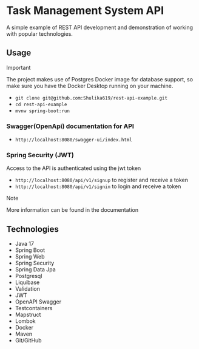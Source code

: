 # Task Management System API

A simple example of REST API development and demonstration of working with popular technologies.

## Usage
> [!IMPORTANT]  
> The project makes use of Postgres Docker image for database support, so make sure you have the Docker Desktop running on your machine.


- `git clone git@github.com:Shulika619/rest-api-example.git`
- `cd rest-api-example`
- `mvnw spring-boot:run`

### Swagger(OpenApi) documentation for API
- `http://localhost:8080/swagger-ui/index.html`

### Spring Security (JWT)

Access to the API is authenticated using the jwt token

- `http://localhost:8080/api/v1/signup` to register and receive a token
- `http://localhost:8080/api/v1/signin` to login and receive a token

> [!NOTE]  
> More information can be found in the documentation

## Technologies
- Java 17
- Spring Boot
- Spring Web
- Spring Security
- Spring Data Jpa
- Postgresql
- Liquibase
- Validation
- JWT
- OpenAPI Swagger
- Testcontainers
- Mapstruct
- Lombok
- Docker
- Maven
- Git/GitHub


